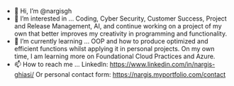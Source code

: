 - 👋 Hi, I’m @nargisgh
- 👀 I’m interested in ... Coding, Cyber Security, Customer Success, Project and Release Management, AI,  and continue working on a project of my own that better improves my creativity in programming and functionality.
- 🌱 I’m currently learning ... OOP and how to produce optimized and efficient functions whilst applying it in personal projects. On my own time, I am learning more on Foundational Cloud Practices and Azure.
- 📫 How to reach me ... LinkedIn: https://www.linkedin.com/in/nargis-ghiasi/ Or personal contact form: https://nargis.myportfolio.com/contact 

<!---
nargisgh/nargisgh is a ✨ special ✨ repository because its `README.md` (this file) appears on your GitHub profile.
You can click the Preview link to take a look at your changes.
--->
